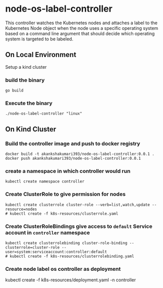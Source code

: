 # node-os-label-controller

This controller watches the Kubernetes nodes and attaches a label to the Kubernetes
Node object when the node uses a specific operating system based on a command line argument
that should decide which operating system is targeted to be labeled. 

## On Local Environment
Setup a kind cluster

### build the binary

```
go build
```

### Execute the binary

```
./node-os-label-controller "linux"
```

## On Kind Cluster

### Build the controller image and push to docker registry 
```
docker build -t akankshakumari393/node-os-label-controller:0.0.1 .
docker push akankshakumari393/node-os-label-controller:0.0.1
```

### create a namespace in which controller would run

```
kubectl create namespace controller
```

### Create ClusterRole to give permission for nodes 

```
kubectl create clusterrole cluster-role --verb=list,watch,update --resource=nodes
# kubectl create -f k8s-resources/clusterrole.yaml
```

### Create ClusterRoleBindings give access to `default` Service account in `controller` namespace 

```
kubectl create clusterrolebinding cluster-role-binding --clusterrole=cluster-role --user=system:serviceaccount:controller:default
# kubectl create -f k8s-resources/clusterrolebinding.yaml
```

### Create node label os controller as deployment
kubectl create -f k8s-resources/deployment.yaml -n controller

